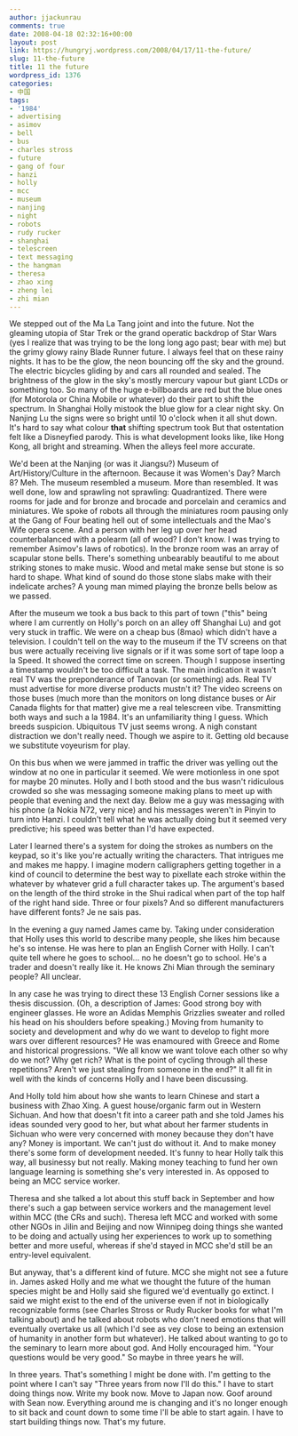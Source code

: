 ```yaml
---
author: jjackunrau
comments: true
date: 2008-04-18 02:32:16+00:00
layout: post
link: https://hungryj.wordpress.com/2008/04/17/11-the-future/
slug: 11-the-future
title: 11 the future
wordpress_id: 1376
categories:
- 中国
tags:
- '1984'
- advertising
- asimov
- bell
- bus
- charles stross
- future
- gang of four
- hanzi
- holly
- mcc
- museum
- nanjing
- night
- robots
- rudy rucker
- shanghai
- telescreen
- text messaging
- the hangman
- theresa
- zhao xing
- zheng lei
- zhi mian
---
```


We stepped out of the Ma La Tang joint and into the future. Not the gleaming utopia of Star Trek or the grand operatic backdrop of Star Wars (yes I realize that was trying to be the long long ago past; bear with me) but the grimy glowy rainy Blade Runner future. I always feel that on these rainy nights. It has to be the glow, the neon bouncing off the sky and the ground. The electric bicycles gliding by and cars all rounded and sealed. The brightness of the glow in the sky's mostly mercury vapour but giant LCDs or something too. So many of the huge e-billboards are red but the blue ones (for Motorola or China Mobile or whatever) do their part to shift the spectrum. In Shanghai Holly mistook the blue glow for a clear night sky. On Nanjing Lu the signs were so bright until 10 o'clock when it all shut down. It's hard to say what colour **that** shifting spectrum took But that ostentation felt like a Disneyfied parody. This is what development looks like, like Hong Kong, all bright and streaming. When the alleys feel more accurate.

We'd been at the Nanjing (or was it Jiangsu?) Museum of Art/History/Culture in the afternoon. Because it was Women's Day? March 8? Meh. The museum resembled a museum. More than resembled. It was well done, low and sprawling not sprawling: Quadrantized. There were rooms for jade and for bronze and brocade and porcelain and ceramics and miniatures. We spoke of robots all through the miniatures room pausing only at the Gang of Four beating hell out of some intellectuals and the Mao's Wife opera scene. And a person with her leg up over her head counterbalanced with a polearm (all of wood? I don't know. I was trying to remember Asimov's laws of robotics). In the bronze room was an array of scapular stone bells. There's something unbearably beautiful to me about striking stones to make music. Wood and metal make sense but stone is so hard to shape. What kind of sound do those stone slabs make with their indelicate arches? A young man mimed playing the bronze bells below as we passed.

After the museum we took a bus back to this part of town ("this" being where I am currently on Holly's porch on an alley off Shanghai Lu) and got very stuck in traffic. We were on a cheap bus (8mao) which didn't have a television. I couldn't tell on the way to the museum if the TV screens on that bus were actually receiving live signals or if it was some sort of tape loop a la Speed. It showed the correct time on screen. Though I suppose inserting a timestamp wouldn't be too difficult a task. The main indication it wasn't real TV was the preponderance of Tanovan (or something) ads. Real TV must advertise for more diverse products mustn't it? The video screens on those buses (much more than the monitors on long distance buses or Air Canada flights for that matter) give me a real telescreen vibe. Transmitting both ways and such a la 1984. It's an unfamiliarity thing I guess. Which breeds suspicion. Ubiquitous TV just seems wrong. A nigh constant distraction we don't really need. Though we aspire to it. Getting old because we substitute voyeurism for play.

On this bus when we were jammed in traffic the driver was yelling out the window at no one in particular it seemed. We were motionless in one spot for maybe 20 minutes. Holly and I both stood and the bus wasn't ridiculous crowded so she was messaging someone making plans to meet up with people that evening and the next day. Below me a guy was messaging with his phone (a Nokia N72, very nice) and his messages weren't in Pinyin to turn into Hanzi. I couldn't tell what he was actually doing but it seemed very predictive; his speed was better than I'd have expected. 

Later I learned there's a system for doing the strokes as numbers on the keypad, so it's like you're actually writing the characters. That intrigues me and makes me happy. I imagine modern calligraphers getting together in a kind of council to determine the best way to pixellate each stroke within the whatever by whatever grid a full character takes up. The argument's based on the length of the third stroke in the Shui radical when part of the top half of the right hand side. Three or four pixels? And so different manufacturers have different fonts? Je ne sais pas.

In the evening a guy named James came by. Taking under consideration that Holly uses this world to describe many people, she likes him because he's so intense. He was here to plan an English Corner with Holly. I can't quite tell where he goes to school... no he doesn't go to school. He's a trader and doesn't really like it. He knows Zhi Mian through the seminary people? All unclear.

In any case he was trying to direct these 13 English Corner sessions like a thesis discussion. (Oh, a description of James: Good strong boy with engineer glasses. He wore an Adidas Memphis Grizzlies sweater and rolled his head on his shoulders before speaking.) Moving from humanity to society and development and why do we want to develop to fight more wars over different resources? He was enamoured with Greece and Rome and historical progressions. "We all know we want tolove each other so why do we not? Why get rich? What is the point of cycling through all these repetitions? Aren't we just stealing from someone in the end?" It all fit in well with the kinds of concerns Holly and I have been discussing.

And Holly told him about how she wants to learn Chinese and start a business with Zhao Xing. A guest house/organic farm out in Western Sichuan. And how that doesn't fit into a career path and she told James his ideas sounded very good to her, but what about her farmer students in Sichuan who were very concerned with money because they don't have any? Money is important. We can't just do without it. And to make money there's some form of development needed. It's funny to hear Holly talk this way, all businessy but not really. Making money teaching to fund her own language learning is something she's very interested in. As opposed to being an MCC service worker. 

Theresa and she talked a lot about this stuff back in September and how there's such a gap between service workers and the management level within MCC (the CRs and such). Theresa left MCC and worked with some other NGOs in Jilin and Beijing and now Winnipeg doing things she wanted to be doing and actually using her experiences to work up to something better and more useful, whereas if she'd stayed in MCC she'd still be an entry-level equivalent.

But anyway, that's a different kind of future. MCC she might not see a future in. James asked Holly and me what we thought the future of the human species might be and Holly said she figured we'd eventually go extinct. I said we might exist to the end of the universe even if not in biologically recognizable forms (see Charles Stross or Rudy Rucker books for what I'm talking about) and he talked about robots who don't need emotions that will eventually overtake us all (which I'd see as vey close to being an extension of humanity in another form but whatever). He talked about wanting to go to the seminary to learn more about god. And Holly encouraged him. "Your questions would be very good." So maybe in three years he will. 

In three years. That's something I might be done with. I'm getting to the point where I can't say "Three years from now I'll do this." I have to start doing things now. Write my book now. Move to Japan now. Goof around with Sean now. Everything around me is changing and it's no longer enough to sit back and count down to some time I'll be able to start again. I have to start building things now. That's my future.
